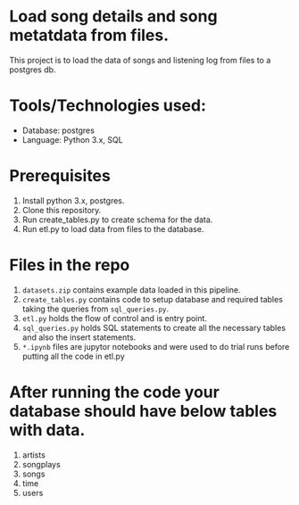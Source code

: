 # Load song details and song metatdata from files.
This project is to load the data of songs and listening log from files to a postgres db.
# Tools/Technologies used:
* Database: postgres
* Language: Python 3.x, SQL

# Prerequisites
1. Install python 3.x, postgres.
2. Clone this repository.
3. Run create_tables.py to create schema for the data.
4. Run etl.py to load data from files to the database.

# Files in the repo
1. `datasets.zip` contains example data loaded in this pipeline.
2. `create_tables.py` contains code to setup database and required tables taking the queries from `sql_queries.py`.
3. `etl.py` holds the flow of control and is entry point.
4. `sql_queries.py` holds SQL statements to create all the necessary tables and also the insert statements.
4. `*.ipynb` files are jupytor notebooks and were used to do trial runs before putting all the code in etl.py

# After running the code your database should have below tables with data.
1. artists  
2. songplays
3. songs
4. time
5. users